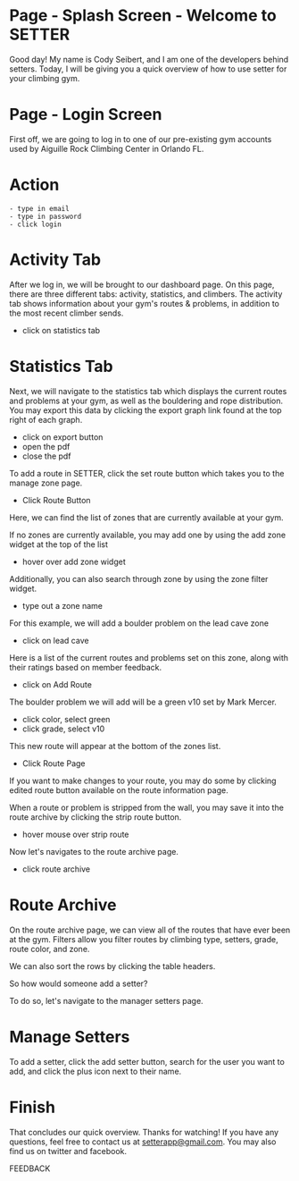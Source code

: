 # Page - Splash Screen - Welcome to SETTER
Good day!  My name is Cody Seibert, and I am one of the developers behind setters.  Today, I will be giving you a quick overview of how to use setter for your climbing gym.

# Page - Login Screen
First off, we are going to log in to one of our pre-existing gym accounts used by Aiguille Rock Climbing Center in Orlando FL.

# Action
    - type in email
    - type in password
    - click login

# Activity Tab
After we log in, we will be brought to our dashboard page.  On this page, there are three different tabs: activity, statistics, and climbers.  The activity tab shows information about your gym's routes & problems, in addition to the most recent climber sends.

- click on statistics tab

# Statistics Tab
Next, we will navigate to the statistics tab which displays the current routes and problems at your gym, as well as the bouldering and rope distribution.  You may export this data by clicking the export graph link found at the top right of each graph.

- click on export button
- open the pdf
- close the pdf

To add a route in SETTER, click the set route button which takes you to the manage zone page.

- Click Route Button

Here, we can find the list of zones that are currently available at your gym.

If no zones are currently available, you may add one by using the add zone widget at the top of the list

- hover over add zone widget

Additionally, you can also search through zone by using the zone filter widget.

- type out a zone name

For this example, we will add a boulder problem on the lead cave zone

- click on lead cave

Here is a list of the current routes and problems set on this zone, along with their ratings based on member feedback.

- click on Add Route

The boulder problem we will add will be a green v10 set by Mark Mercer.

- click color, select green
- click grade, select v10

This new route will appear at the bottom of the zones list.

 - Click Route Page

If you want to make changes to your route, you may do some by clicking edited route button available on the route information page.

When a route or problem is stripped from the wall, you may save it into the route archive by clicking the strip route button.

- hover mouse over strip route

Now let's navigates to the route archive page.

- click route archive


# Route Archive
On the route archive page, we can view all of the routes that have ever been at the gym.  Filters allow you filter routes by climbing type, setters, grade, route color, and zone.

We can also sort the rows by clicking the table headers.

So how would someone add a setter?

To do so, let's navigate to the manager setters page.

# Manage Setters
To add a setter, click the add setter button, search for the user you want to add, and click the plus icon next to their name.

# Finish
That concludes our quick overview. Thanks for watching! If you have any questions, feel free to contact us at setterapp@gmail.com.  You may also find us on twitter and facebook.




FEEDBACK
